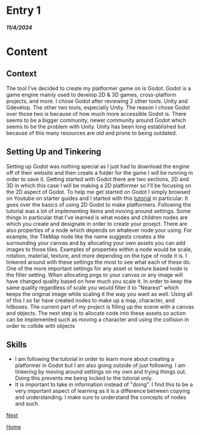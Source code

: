 # Entry 1
##### 11/4/2024

# Content
## Context

The tool I've decided to create my platformer game on is Godot. Godot is a game engine mainly used to develop 2D & 3D games, cross-platform projects, and more. I chose Godot after reviewing 2 other tools. Unity and Gdevelop. The other two tools, especially Unity. The reason I chose Godot over those two is because of how much more accessible Godot is. There seems to be a bigger community, newer community around Godot which seems to be the problem with Unity. Unity has been long established but because of this many resources are old and prone to being outdated.

## Setting Up and Tinkering
Setting up Godot was nothing special as I just had to download the engine off of their website and then create a folder for the game I will be running in order to save it. Getting started with Godot there are two sections, 2D and 3D in which this case I will be making a 2D platformer so I'll be focusing on the 2D aspect of Godot. To help me get started on Godot I simply browsed on Youtube on starter guides and I started with this [tutorial](https://www.youtube.com/watch?v=5V9f3MT86M8&t=393s) in particular. It goes over the basics of using 2D Godot to make platformers. Following the tutorial was a lot of implementing items and moving around settings. Some things in particular that I've learned is what nodes and children nodes are which you create and designate in order to create your proejct. There are also properties of a node which depends on whatever node your using. For example, the TileMap node like the name suggests creates a tile surrounding your canvas and by allocating your own assets you can add images to those tiles. Examples of properties within a node would be scale, rotation, material, texture, and more depending on the type of node it is. I tinkered around with these settings the most to see what each of these do. One of the more important settings for any asset or texture based node is the filter setting. When allocating pngs to your canvas or any image will have changed quality based on how much you scale it. In order to keep the same quality regardless of scale you would filter it to "Nearest" which keeps the original image while scaling it the way you want as well. Using all of this I so far have created nodes to make up a map, character, and hitboxes. The current part of my project is filling up the scene with a canvas and objects. The next step is to allocate code into these assets so action can be implemented such as moving a character and using the collision in order to collide with objects

## Skills
* I am following the tutorial in order to learn more about creating a platformer in Godot but I am also going outside of just following. I am tinkering by moving around settings on my own and trying things out. Doing this prevents me being locked to the tutorial only.
* It is important to take in information instead of "doing". I find this to be a very important aspect of learning as it is a difference between copying and understanding. I make sure to understand the concepts of nodes and such.

[Next](entry02.md)

[Home](../README.md)